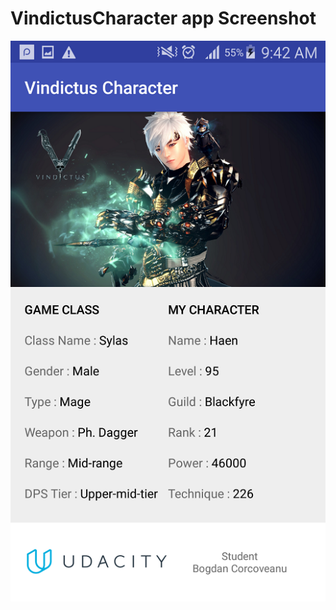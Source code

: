 # VindictusCharacter app Screenshot
![Alt text](Screenshot/Screenshot_2017-11-07-05-46-53-2.png?raw=true "Optional Title")
 
